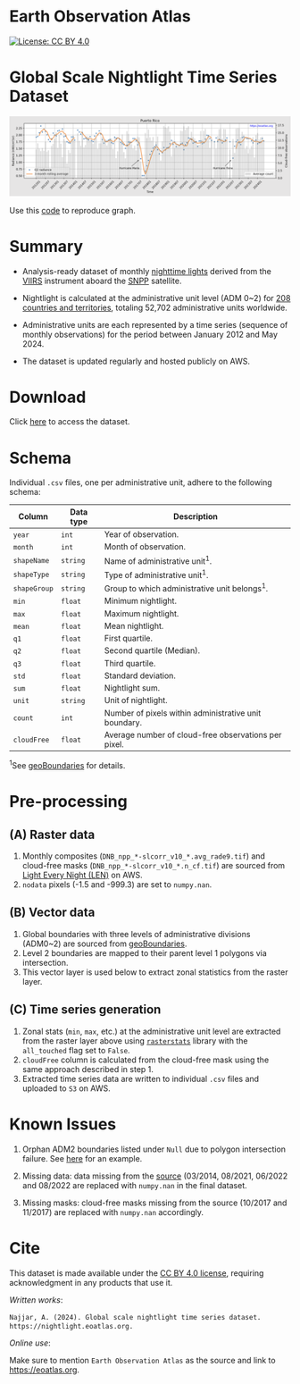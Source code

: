 # Earth Observation Atlas
[![License: CC BY 4.0](https://img.shields.io/badge/License-CC_BY_4.0-lightgrey.svg)](https://creativecommons.org/licenses/by/4.0/)


# Global Scale Nightlight Time Series Dataset
<img src="assets/readme-header.png" alt="drawing"/>

Use this [code](examples/20240624_puerto-rico-hurricane-maria.ipynb) to reproduce graph.

# Summary
- Analysis-ready dataset of monthly [nighttime lights](https://www.earthdata.nasa.gov/technology/nighttime-lights) derived from the [VIIRS](https://en.wikipedia.org/wiki/Visible_Infrared_Imaging_Radiometer_Suite) instrument aboard the [SNPP](https://en.wikipedia.org/wiki/Suomi_NPP) satellite.

- Nightlight is calculated at the administrative unit level (ADM 0~2) for [208 countries and territories](docs/data/ACCESS_DATA.md), totaling 52,702 administrative units worldwide.

- Administrative units are each represented by a time series (sequence of monthly observations) for the period between January 2012 and May 2024.

- The dataset is updated regularly and hosted publicly on AWS.



# Download
Click [here](data/ACCESS_DATA.md) to access the dataset.


<!-- # Examples
TBD -->


# Schema
Individual `.csv` files, one per administrative unit, adhere to the following schema:

| Column | Data type | Description |
| ------ | --------- | ----------- |
| `year` | `int` | Year of observation.|
| `month` | `int` | Month of observation.|
| `shapeName` | `string` | Name of administrative unit<sup>1</sup>.|
| `shapeType` | `string` | Type of administrative unit<sup>1</sup>.|
| `shapeGroup` | `string` | Group to which administrative unit belongs<sup>1</sup>.|
| `min` | `float` | Minimum nightlight.|
| `max` | `float` | Maximum nightlight.|
| `mean` | `float` | Mean nightlight.|
| `q1` | `float` | First quartile.|
| `q2` | `float` | Second quartile (Median).|
| `q3` | `float` | Third quartile.|
| `std` | `float` | Standard deviation.|
| `sum` | `float` | Nightlight sum.|
| `unit` | `string` | Unit of nightlight.|
| `count` | `int`| Number of pixels within administrative unit boundary.|
| `cloudFree` | `float` | Average number of cloud-free observations per pixel.|

<sup>1</sup>See [geoBoundaries](https://www.geoboundaries.org/) for details.



# Pre-processing

## (A) Raster data
1. Monthly composites (`DNB_npp_*-slcorr_v10_*.avg_rade9.tif`) and cloud-free masks (`DNB_npp_*-slcorr_v10_*.n_cf.tif`) are sourced from [Light Every Night (LEN)](https://worldbank.github.io/OpenNightLights/wb-light-every-night-readme.html) on AWS.
2. `nodata` pixels (-1.5 and -999.3) are set to `numpy.nan`.

## (B) Vector data
1. Global boundaries with three levels of administrative divisions (ADM0~2) are sourced from [geoBoundaries](https://www.geoboundaries.org/).
2. Level 2 boundaries are mapped to their parent level 1 polygons via intersection.
3. This vector layer is used below to extract zonal statistics from the raster layer.

## (C) Time series generation
1. Zonal stats (`min`, `max`, etc.) at the administrative unit level are extracted from the raster layer above using [`rasterstats`](https://pypi.org/project/rasterstats/) library with the `all_touched` flag set to `False`.
2. `cloudFree` column is calculated from the cloud-free mask using the same approach described in step 1.
3. Extracted time series data are written to individual `.csv` files and uploaded to `S3` on AWS.


# Known Issues
1. Orphan ADM2 boundaries listed under `Null` due to polygon intersection failure. See [here](data/00001.md) for an example.

2. Missing data: data missing from the [source](https://worldbank.github.io/OpenNightLights/wb-light-every-night-readme.html) (03/2014, 08/2021, 06/2022 and 08/2022 are replaced with `numpy.nan` in the final dataset.

3. Missing masks: cloud-free masks missing from the source (10/2017 and 11/2017) are replaced with `numpy.nan` accordingly.


# Cite
This dataset is made available under the [CC BY 4.0 license](https://creativecommons.org/licenses/by/4.0/), requiring acknowledgment in any products that use it.

*Written works*:

```
Najjar, A. (2024). Global scale nightlight time series dataset. https://nightlight.eoatlas.org.
```

*Online use*:

Make sure to mention `Earth Observation Atlas` as the source and link to https://eoatlas.org.
